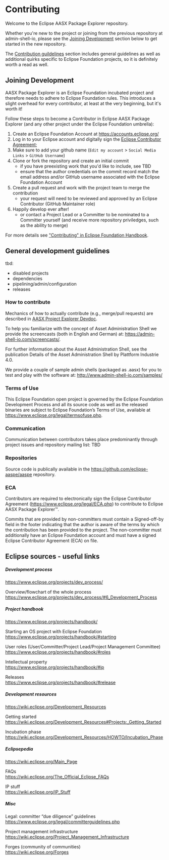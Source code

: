 # Contributing

Welcome to the Eclipse AASX Package Explorer repository. 

Whether you're new to the project or joining from the previous repository at admin-shell-io, please see the [Joining Development](#joining-development) section below to get started in the new repository.

The [Contribution guildelines](#contribution-guidelines) section includes general guidelines as well as additional quirks specific to Eclipse Foundation projects, so it is definitely worth a read as well.

## Joining Development

AASX Package Explorer is an Eclipse Foundation incubated project and therefore needs to adhere to Eclipse Foundation rules.
This introduces a slight overhead for every contributor, at least at the very beginning, but it's worth it!

Follow these steps to become a Contributor in Eclipse AASX Package Explorer (and any other project under the Eclipse Foundation umbrella):

1. Create an Eclipse Foundation Account at https://accounts.eclipse.org/ 
1. Log in to your Eclipse account and digitally sign the [Eclipse Contributor Agreement](https://www.eclipse.org/projects/handbook/#contributing-eca);
1. Make sure to add your github name (`Edit my account` > `Social Media Links` > `GitHub Username`)
1. Clone or fork the repository and create an initial commit
    - if you have preexisting work that you'd like to include, see TBD
    - ensure that the author credentials on the commit record match the email address and/or GitHub username associated with the Eclipse Foundation Account
1. Create a pull request and work with the project team to merge the contribution
    - your request will need to be reviewed and approved by an Eclipse Contributor (GitHub Maintainer role) 
1. Happily develop ever after!
    - or contact a Project Lead or a Committer to be nominated to a Committer yourself (and receive more repository priviledges, such as the ability to merge)

For more details see ["Contributing" in Eclipse Foundation Handbook](https://www.eclipse.org/projects/handbook/#contributing-contributors).
   
## General development guidelines

tbd:

- disabled projects
- dependencies
- pipelining/admin/configuration
- releases

### How to contribute

Mechanics of how to actually contribute (e.g., merge/pull requests) are described in [AASX Project Explorer Devdoc](https://admin-shell-io.github.io/aasx-package-explorer/devdoc/getting-started/intro.html).

To help you familiarize with the concept of Asset Administration Shell we provide the screencasts (both in English and German) at: https://admin-shell-io.com/screencasts/.

For further information about the Asset Administration Shell, see the publication Details of the Asset Administration Shell by Plattform Industrie 4.0.

We provide a couple of sample admin shells (packaged as .aasx) for you to test and play with the software at: http://www.admin-shell-io.com/samples/

### Terms of Use

This Eclipse Foundation open project is governed by the Eclipse Foundation
Development Process and all its source code as well as the released binaries are subject to Eclipse Foundation’s Terms of Use, available at https://www.eclipse.org/legal/termsofuse.php.

### Communication

Communication between contributors takes place predominantly through project issues and repository mailing list: TBD

### Repositories

Source code is publically available in the https://github.com/eclipse-aaspe/aaspe repository.

### ECA

Contributors are required to electronically sign the Eclipse Contributor Agreement (https://www.eclipse.org/legal/ECA.php) to contribute to Eclipse AASX Package Explorer™.

Commits that are provided by non-committers must contain a Signed-off-by field in
the footer indicating that the author is aware of the terms by which the
contribution has been provided to the project. The non-committer must
additionally have an Eclipse Foundation account and must have a signed Eclipse
Contributor Agreement (ECA) on file.


## Eclipse sources - useful links

##### Development process

https://www.eclipse.org/projects/dev_process/ 

Overview/flowchart of the whole process  
https://www.eclipse.org/projects/dev_process/#6_Development_Process 

##### Project handbook

https://www.eclipse.org/projects/handbook/ 

Starting an OS project with Eclipse Foundation  
https://www.eclipse.org/projects/handbook/#starting   

User roles (User/Committer/Project Lead/Project Management Committee)  
https://www.eclipse.org/projects/handbook/#roles  

Intellectual property  
https://www.eclipse.org/projects/handbook/#ip   

Releases   
https://www.eclipse.org/projects/handbook/#release   

##### Development resources

https://wiki.eclipse.org/Development_Resources 

Getting started  
https://wiki.eclipse.org/Development_Resources#Projects:_Getting_Started  

Incubation phase  
https://wiki.eclipse.org/Development_Resources/HOWTO/Incubation_Phase   

##### Eclipsepedia

https://wiki.eclipse.org/Main_Page  

FAQs  
https://wiki.eclipse.org/The_Official_Eclipse_FAQs  

IP stuff   
https://wiki.eclipse.org/IP_Stuff     

##### Misc

Legal: committer “due diligence” guidelines  
https://www.eclipse.org/legal/committerguidelines.php

Project management infrastructure  
https://wiki.eclipse.org/Project_Management_Infrastructure 

Forges (community of communities)  
https://wiki.eclipse.org/Forges 
